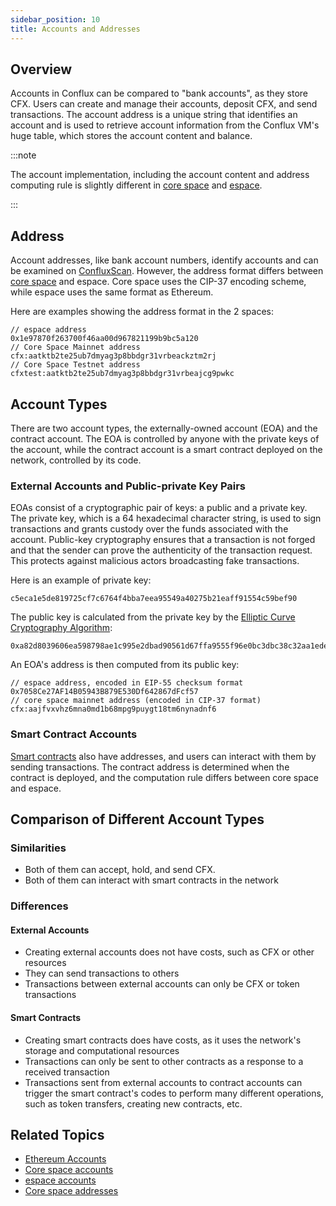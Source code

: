 ```yaml
---
sidebar_position: 10
title: Accounts and Addresses
---
```


## Overview

Accounts in Conflux can be compared to "bank accounts", as they store CFX. Users can create and manage their accounts, deposit CFX, and send transactions. The account address is a unique string that identifies an account and is used to retrieve account information from the Conflux VM's huge table, which stores the account content and balance.

:::note

The account implementation, including the account content and address computing rule is slightly different in [core space](../../core/learn/core-space-basics/accounts.md) and [espace](../../espace/build/accounts.md).

:::

## Address

Account addresses, like bank account numbers, identify accounts and can be examined on [ConfluxScan](https://confluxscan.io). However, the address format differs between [core space](../../core/learn/core-space-basics/addresses.md) and espace. Core space uses the CIP-37 encoding scheme, while espace uses the same format as Ethereum.

Here are examples showing the address format in the 2 spaces:

``` 
// espace address
0x1e97870f263700f46aa00d967821199b9bc5a120
// Core Space Mainnet address
cfx:aatktb2te25ub7dmyag3p8bbdgr31vrbeackztm2rj
// Core Space Testnet address
cfxtest:aatktb2te25ub7dmyag3p8bbdgr31vrbeajcg9pwkc
```

## Account Types

There are two account types, the externally-owned account (EOA) and the contract account. The EOA is controlled by anyone with the private keys of the account, while the contract account is a smart contract deployed on the network, controlled by its code.

### External Accounts and Public-private Key Pairs

EOAs consist of a cryptographic pair of keys: a public and a private key. The private key, which is a 64 hexadecimal character string, is used to sign transactions and grants custody over the funds associated with the account. Public-key cryptography ensures that a transaction is not forged and that the sender can prove the authenticity of the transaction request. This protects against malicious actors broadcasting fake transactions.

Here is an example of private key:

```
c5eca1e5de819725cf7c6764f4bba7eea95549a40275b21eaff91554c59bef90
```

The public key is calculated from the private key by the [Elliptic Curve Cryptography Algorithm](https://en.wikipedia.org/wiki/Elliptic_Curve_Digital_Signature_Algorithm):

```
0xa82d8039606ea598798ae1c995e2dbad90561d67ffa9555f96e0bc3dbc38c32aa1ede8ab17a137b8515b94b158b49a746c77abc432c2677cb0a6d3240be98872
```

An EOA's address is then computed from its public key:

```
// espace address, encoded in EIP-55 checksum format
0x7058Ce27AF14B05943B879E530Df642867dFcf57
// core space mainnet address (encoded in CIP-37 format)
cfx:aajfvxvhz6mna0md1b68mpg9puygt18tm6nynadnf6
```

### Smart Contract Accounts

[Smart contracts](./contracts.md) also have addresses, and users can interact with them by sending transactions. The contract address is determined when the contract is deployed, and the computation rule differs between core space and espace.

## Comparison of Different Account Types

### Similarities

- Both of them can accept, hold, and send CFX.
- Both of them can interact with smart contracts in the network

### Differences

#### External Accounts

- Creating external accounts does not have costs, such as CFX or other resources
- They can send transactions to others
- Transactions between external accounts can only be CFX or token transactions

#### Smart Contracts

- Creating smart contracts does have costs, as it uses the network's storage and computational resources
- Transactions can only be sent to other contracts as a response to a received transaction
- Transactions sent from external accounts to contract accounts can trigger the smart contract's codes to perform many different operations, such as token transfers, creating new contracts, etc.

## Related Topics

- [Ethereum Accounts](https://ethereum.org/en/developers/docs/accounts/)
- [Core space accounts](../../core/learn/core-space-basics/accounts.md)
- [espace accounts](../../espace/build/accounts.md)
- [Core space addresses](../../core/learn/core-space-basics/addresses.md)
